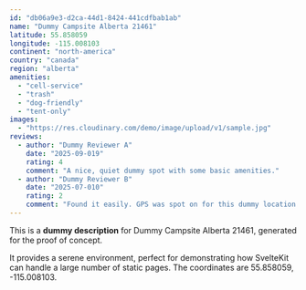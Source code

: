 ```yaml
---
id: "db06a9e3-d2ca-44d1-8424-441cdfbab1ab"
name: "Dummy Campsite Alberta 21461"
latitude: 55.858059
longitude: -115.008103
continent: "north-america"
country: "canada"
region: "alberta"
amenities:
  - "cell-service"
  - "trash"
  - "dog-friendly"
  - "tent-only"
images:
  - "https://res.cloudinary.com/demo/image/upload/v1/sample.jpg"
reviews:
  - author: "Dummy Reviewer A"
    date: "2025-09-019"
    rating: 4
    comment: "A nice, quiet dummy spot with some basic amenities."
  - author: "Dummy Reviewer B"
    date: "2025-07-010"
    rating: 2
    comment: "Found it easily. GPS was spot on for this dummy location."
---
```


This is a **dummy description** for Dummy Campsite Alberta 21461, generated for the proof of concept.

It provides a serene environment, perfect for demonstrating how SvelteKit can handle a large number of static pages. The coordinates are 55.858059, -115.008103.
